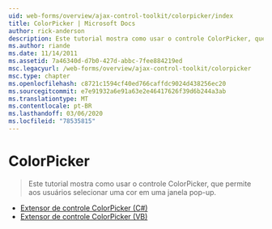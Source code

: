 ```yaml
---
uid: web-forms/overview/ajax-control-toolkit/colorpicker/index
title: ColorPicker | Microsoft Docs
author: rick-anderson
description: Este tutorial mostra como usar o controle ColorPicker, que permite aos usuários selecionar uma cor em uma janela pop-up.
ms.author: riande
ms.date: 11/14/2011
ms.assetid: 7a46340d-d7b0-427d-abbc-7fee884219ed
msc.legacyurl: /web-forms/overview/ajax-control-toolkit/colorpicker
msc.type: chapter
ms.openlocfilehash: c8721c1594cf40ed766caffdc9024d438256ec20
ms.sourcegitcommit: e7e91932a6e91a63e2e46417626f39d6b244a3ab
ms.translationtype: MT
ms.contentlocale: pt-BR
ms.lasthandoff: 03/06/2020
ms.locfileid: "78535815"
---
```

# <a name="colorpicker"></a>ColorPicker

> Este tutorial mostra como usar o controle ColorPicker, que permite aos usuários selecionar uma cor em uma janela pop-up.

- [Extensor de controle ColorPicker (C#)](using-the-colorpicker-control-extender-cs.md)
- [Extensor de controle ColorPicker (VB)](using-the-colorpicker-control-extender-vb.md)
